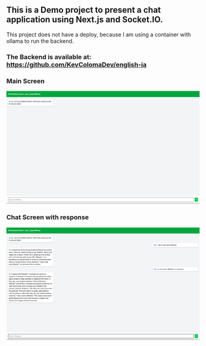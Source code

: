## This is a Demo project to present a chat application using Next.js and Socket.IO.

This project does not have a deploy, because I am using a container with ollama to run the backend.

### The Backend is available at: https://github.com/KevColomaDev/english-ia

### Main Screen
![principal-screen](public/principal-screen.png)

### Chat Screen with response
![chat-screen](public/chat-screen.png)

